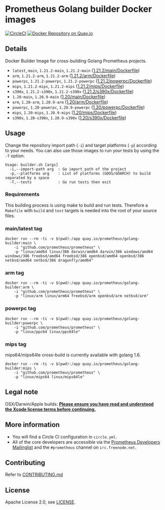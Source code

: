 # Prometheus Golang builder Docker images

[![CircleCI](https://circleci.com/gh/prometheus/golang-builder/tree/master.svg?style=shield)][circleci]
[![Docker Repository on Quay.io](https://quay.io/repository/prometheus/golang-builder/status)][quayio]

## Details

Docker Builder Image for cross-building Golang Prometheus projects.

- `latest`, `main`, `1.21.2-main`, `1.21.2-main` ([1.21.2/main/Dockerfile](1.21.2/main/Dockerfile))
- `arm`, `1.21.2-arm`, `1.21.2-arm` ([1.21.2/arm/Dockerfile](1.21.2/arm/Dockerfile))
- `powerpc`, `1.21.2-powerpc`, `1.21.2-powerpc` ([1.21.2/powerpc/Dockerfile](1.21.2/powerpc/Dockerfile))
- `mips`, `1.21.2-mips`, `1.21.2-mips` ([1.21.2/mips/Dockerfile](1.21.2/mips/Dockerfile))
- `s390x`, `1.21.2-s390x`, `1.21.2-s390x` ([1.21.2/s390x/Dockerfile](1.21.2/s390x/Dockerfile))
- `1.20-main`, `1.20.9-main` ([1.20/main/Dockerfile](1.20/main/Dockerfile))
- `arm`, `1.20-arm`, `1.20.9-arm` ([1.20/arm/Dockerfile](1.20/arm/Dockerfile))
- `powerpc`, `1.20-powerpc`, `1.20.9-powerpc` ([1.20/powerpc/Dockerfile](1.20/powerpc/Dockerfile))
- `mips`, `1.20-mips`, `1.20.9-mips` ([1.20/mips/Dockerfile](1.20/mips/Dockerfile))
- `s390x`, `1.20-s390x`, `1.20.9-s390x` ([1.20/s390x/Dockerfile](1.20/s390x/Dockerfile))

## Usage

Change the repository import path (`-i`) and target platforms (`-p`) according to your needs.
You can also use those images to run your tests by using the `-T` option.

```
Usage: builder.sh [args]
  -i,--import-path arg  : Go import path of the project
  -p,--platforms arg    : List of platforms (GOOS/GOARCH) to build separated by a space
  -T,--tests            : Go run tests then exit
```

### Requirements

This building process is using make to build and run tests.
Therefore a `Makefile` with `build` and `test` targets is needed into the root of your source files.

### main/latest tag

```
docker run --rm -ti -v $(pwd):/app quay.io/prometheus/golang-builder:main \
    -i "github.com/prometheus/prometheus" \
    -p "linux/amd64 linux/386 darwin/amd64 darwin/386 windows/amd64 windows/386 freebsd/amd64 freebsd/386 openbsd/amd64 openbsd/386 netbsd/amd64 netbsd/386 dragonfly/amd64"
```

### arm tag

```
docker run --rm -ti -v $(pwd):/app quay.io/prometheus/golang-builder:arm \
    -i "github.com/prometheus/prometheus" \
    -p "linux/arm linux/arm64 freebsd/arm openbsd/arm netbsd/arm"
```

### powerpc tag

```
docker run --rm -ti -v $(pwd):/app quay.io/prometheus/golang-builder:powerpc \
    -i "github.com/prometheus/prometheus" \
    -p "linux/ppc64 linux/ppc64le"
```

### mips tag

mips64/mips64le cross-build is currently available with golang 1.6.

```
docker run --rm -ti -v $(pwd):/app quay.io/prometheus/golang-builder:mips \
    -i "github.com/prometheus/prometheus" \
    -p "linux/mips64 linux/mips64le"
```

## Legal note

OSX/Darwin/Apple builds:
**[Please ensure you have read and understood the Xcode license
   terms before continuing.](https://www.apple.com/legal/sla/docs/xcode.pdf)**

## More information

  * You will find a Circle CI configuration in `circle.yml`.
  * All of the core developers are accessible via the [Prometheus Developers Mailinglist](https://groups.google.com/forum/?fromgroups#!forum/prometheus-developers) and the `#prometheus` channel on `irc.freenode.net`.

## Contributing

Refer to [CONTRIBUTING.md](CONTRIBUTING.md)

## License

Apache License 2.0, see [LICENSE](LICENSE).

[quayio]: https://quay.io/repository/prometheus/golang-builder
[circleci]: https://circleci.com/gh/prometheus/golang-builder

